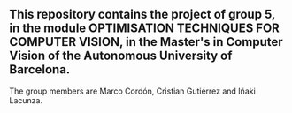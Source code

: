 ## This repository contains the project of group 5, in the module OPTIMISATION TECHNIQUES FOR COMPUTER VISION, in the Master's in Computer Vision of the Autonomous University of Barcelona.
The group members are Marco Cordón, Cristian Gutiérrez and Iñaki Lacunza.